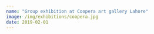 ```yaml
---
name: "Group exhibition at Coopera art gallery Lahore"
image: /img/exhibitions/coopera.jpg
date: 2019-02-01
---
```

